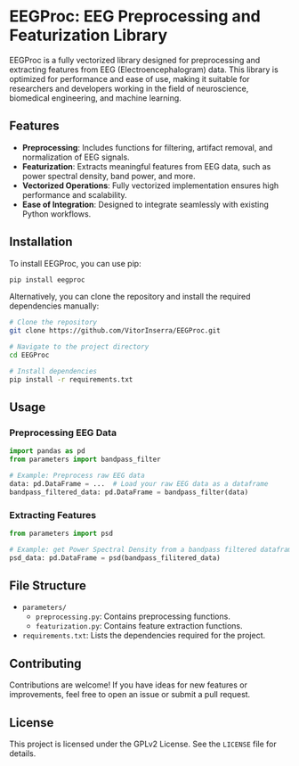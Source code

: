# EEGProc: EEG Preprocessing and Featurization Library

EEGProc is a fully vectorized library designed for preprocessing and extracting features from EEG (Electroencephalogram) data. This library is optimized for performance and ease of use, making it suitable for researchers and developers working in the field of neuroscience, biomedical engineering, and machine learning.

## Features

- **Preprocessing**: Includes functions for filtering, artifact removal, and normalization of EEG signals.
- **Featurization**: Extracts meaningful features from EEG data, such as power spectral density, band power, and more.
- **Vectorized Operations**: Fully vectorized implementation ensures high performance and scalability.
- **Ease of Integration**: Designed to integrate seamlessly with existing Python workflows.

## Installation

To install EEGProc, you can use pip:

```bash
pip install eegproc
```

Alternatively, you can clone the repository and install the required dependencies manually:

```bash
# Clone the repository
git clone https://github.com/VitorInserra/EEGProc.git

# Navigate to the project directory
cd EEGProc

# Install dependencies
pip install -r requirements.txt
```

## Usage

### Preprocessing EEG Data

```python
import pandas as pd
from parameters import bandpass_filter

# Example: Preprocess raw EEG data
data: pd.DataFrame = ...  # Load your raw EEG data as a dataframe
bandpass_filtered_data: pd.DataFrame = bandpass_filter(data)
```

### Extracting Features

```python
from parameters import psd

# Example: get Power Spectral Density from a bandpass filtered dataframe
psd_data: pd.DataFrame = psd(bandpass_filitered_data)
```

## File Structure

- `parameters/`
  - `preprocessing.py`: Contains preprocessing functions.
  - `featurization.py`: Contains feature extraction functions.
- `requirements.txt`: Lists the dependencies required for the project.

## Contributing

Contributions are welcome! If you have ideas for new features or improvements, feel free to open an issue or submit a pull request.

## License

This project is licensed under the GPLv2 License. See the `LICENSE` file for details.

